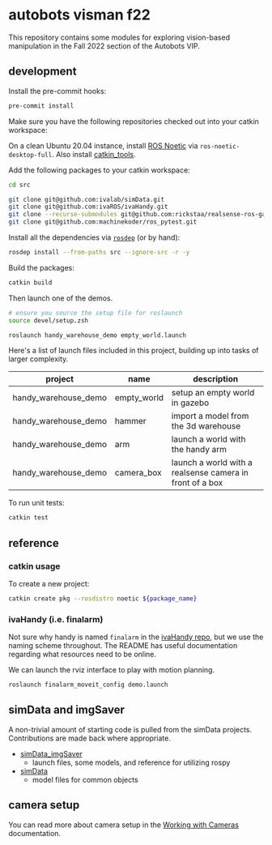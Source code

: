 # autobots visman f22

This repository contains some modules for exploring vision-based manipulation in the Fall 2022 section of the Autobots VIP.

## development

Install the pre-commit hooks:

```bash
pre-commit install
```

Make sure you have the following repositories checked out into your catkin workspace:

On a clean Ubuntu 20.04 instance, install [ROS Noetic](http://wiki.ros.org/noetic/Installation) via `ros-noetic-desktop-full`.
Also install [catkin_tools](https://catkin-tools.readthedocs.io/en/stable/installing.html).

Add the following packages to your catkin workspace:

```bash
cd src

git clone git@github.com:ivalab/simData.git
git clone git@github.com:ivaROS/ivaHandy.git
git clone --recurse-submodules git@github.com:rickstaa/realsense-ros-gazebo.git
git clone git@github.com:machinekoder/ros_pytest.git
```

Install all the dependencies via [`rosdep`](http://wiki.ros.org/rosdep) (or by hand):

```bash
rosdep install --from-paths src --ignore-src -r -y
```

Build the packages:

```bash
catkin build
```

Then launch one of the demos.

```bash
# ensure you source the setup file for roslaunch
source devel/setup.zsh

roslaunch handy_warehouse_demo empty_world.launch
```

Here's a list of launch files included in this project, building up into tasks of larger complexity.

| project              | name        | description                                              |
| -------------------- | ----------- | -------------------------------------------------------- |
| handy_warehouse_demo | empty_world | setup an empty world in gazebo                           |
| handy_warehouse_demo | hammer      | import a model from the 3d warehouse                     |
| handy_warehouse_demo | arm         | launch a world with the handy arm                        |
| handy_warehouse_demo | camera_box  | launch a world with a realsense camera in front of a box |

To run unit tests:

```bash
catkin test
```

## reference

### catkin usage

To create a new project:

```bash
catkin create pkg --rosdistro noetic ${package_name}
```

### ivaHandy (i.e. finalarm)

Not sure why handy is named `finalarm` in the [ivaHandy repo][handy-repo], but we use the naming scheme throughout.
The README has useful documentation regarding what resources need to be online.

We can launch the rviz interface to play with motion planning.

```bash
roslaunch finalarm_moveit_config demo.launch
```

[handy-repo]: https://github.com/ivaROS/ivaHandy

## simData and imgSaver

A non-trivial amount of starting code is pulled from the simData projects.
Contributions are made back where appropriate.

- [simData_imgSaver](https://github.com/ivalab/simData_imgSaver)
  - launch files, some models, and reference for utilizing rospy
- [simData](https://github.com/ivalab/simData)
  - model files for common objects

## camera setup

You can read more about camera setup in the [Working with Cameras](docs/camera.md) documentation.
